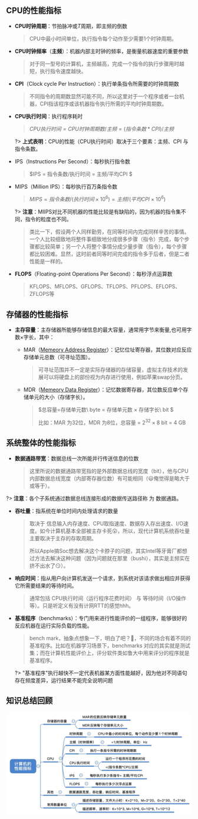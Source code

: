 ## CPU的性能指标

* **CPU时钟周期**：节拍脉冲或$T$周期，即主频的倒数
  > CPU中最小时间单位，执行指令每个动作至少需要1个时钟周期。
  >
* **CPU时钟频率**（**主频**）：机器内部主时钟的频率，是衡量机器速度的重要参数
  > 对于同一型号的计算机，主频越高，完成一个指令的执行步骤用时越短，执行指令速度越快。
  >
* **CPI**（Clock cycle Per Instruction）：执行单条指令所需要的时钟周期数
  > 不同指令的周期数显然可能不同，所以这里对于一个程序或者一台机器，CPI指该程序或该机器指令执行所需的平均时钟周期数。
  >
* **CPU执行时间**：执行程序耗时
  > $CPU执行时间 = CPU时钟周期数/主频 = (指令条数*CPI)/主频$
  >

  ?> **上式表明**：CPU的性能（CPU执行时间）取决于三个要素：主频、CPI 与 指令条数。
* IPS（Instructions Per Second）：每秒执行指令数
  > $IPS = 指令条数/执行时间 = 主频/平均CPI $
  >
* MIPS（Million IPS）：每秒执行百万条指令数
  > $MIPS = 指令条数 / (执行时间 × 10^6) = 主频/(平均CPI × 10^6)$
  >

  ?>  **注意**：MIIPS对比不同机器的性能比较是有缺陷的，因为机器的指令集不同，指令的粒度也不同。
  > 类比一下，假设两个人同样勤劳，在同等时间内完成同样辛苦的事情。一个人比较细致地将整件事细致地分成很多步骤（指令）完成，每个步骤都比较简单；另一个人将整个事情分成少量步骤（指令），每个步骤都比较困难。显然，这时前者同等时间完成的指令多于后者，但是二者性能是一样的。
  >
* **FLOPS**（Floating-point Operations Per Second）：每秒浮点运算数
  > KFLOPS、MFLOPS、GFLOPS、TFLOPS、PFLOPS、EFLOPS、ZFLOPS等
  >

## 存储器的性能指标

* **主存容量**：主存储器所能够存储信息的最大容量，通常用字节来衡量,也可用字数×字长，其中：
  * MAR（[Memeory Address Register](https://en.wikipedia.org/wiki/Memory_address_register)）：记忆位址寄存器，其位数对应反应存储单元总数（可寻址范围）。
    > 可寻址范围并不一定是实际存储器的存储容量，虚拟主存技术的发展可以将硬盘上的部份视为内存进行使用，例如苹果swap分页。
    >
  * MDR（[Memeory Data Register](https://en.wikipedia.org/wiki/Memory_buffer_register)）：记忆数据寄存器，其位数反应单个存储单元的大小（存储字长）。

    > $总容量=存储单元数\ byte = 存储单元数 × 存储字长\ bit $
    >
    > 比如：MAR 为32位，MDR 为8位，总容量 = $2^{32}×8$ bit = 4 GB
    >

## 系统整体的性能指标

* **数据通路带宽**：数据总线一次所能并行传送信息的位数
  > 这里所说的数据通路带宽指的是外部数据总线的宽度（bit），他与CPU内部数据总线宽度（内部寄存器位数）有可能相同（😃俺觉得是略大于或等于）。
  >

?>  **注意**：各个子系统通过数据总线连接形成的数据传送路径称 为 数据通路。

* **吞吐量**：指系统在单位时间内处理请求的数量
  > 取决于 信息输入内存速度、CPU取指速度、数据存入存出速度、I/O速度。如今计算机基本全部被主存卡死😲，所以，现代计算机系统吞吐量主要取决于主存的存取周期。
  >
  > 所以Apple搞Soc想去解决这个卡脖子的问题，其实Intel等牙膏厂都想过方法去解决这种问题（因为问题就在那里（bushi），其实是主频实在挤不出水了😏）。
  >
* **响应时间**：指从用户向计算机发送一个请求，到系统对该请求做出相应并获得它所需要结果的等待时间。
  > 通常包括 CPU执行时间（运行程序花费时间） 与 等待时间（I/O操作等）。只是听定义有没有计网RTT的感觉hhh。
  >
* **基准程序**（benchmarks）：专门用来进行性能评价的一组程序，能够很好的反应机器在运行实际负载的性能。
  > bench mark，抽象点想象一下，明白了吧？🤔，不同的场合有着不同的基准程序。比如在机器学习场景下，benchmarks 对应的其实就是测试集；而在计算机性能评价上，评分软件类如鲁大中用来评分的程序就是基准程序。
  >

  ?> "基准程序"执行越快不一定代表机器某方面性能越好，因为他对不同语句存在频度差异，运行结果不能完全说明问题

## 知识总结回顾

![计算机性能指标知识脑图.jpg](assets/回顾_1-20210814171713-r44muku.jpg "计算机性能指标知识脑图")
